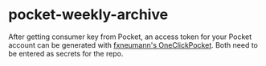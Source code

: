 # pocket-weekly-archive

After getting consumer key from Pocket, an access token for your Pocket account can be generated with [fxneumann's OneClickPocket](http://reader.fxneumann.de/plugins/oneclickpocket/auth.php). Both need to be entered as secrets for the repo.
